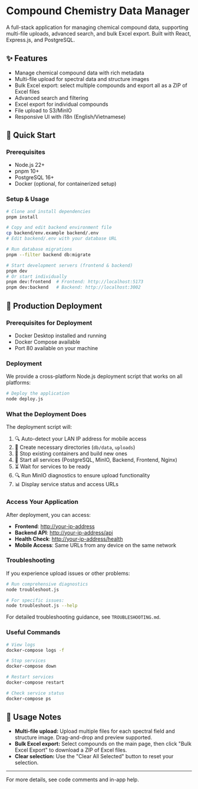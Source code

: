 # Compound Chemistry Data Manager

A full-stack application for managing chemical compound data, supporting multi-file uploads, advanced search, and bulk Excel export. Built with React, Express.js, and PostgreSQL.

## ✨ Features

- Manage chemical compound data with rich metadata
- Multi-file upload for spectral data and structure images
- Bulk Excel export: select multiple compounds and export all as a ZIP of Excel files
- Advanced search and filtering
- Excel export for individual compounds
- File upload to S3/MinIO
- Responsive UI with i18n (English/Vietnamese)

## 🚀 Quick Start

### Prerequisites

- Node.js 22+
- pnpm 10+
- PostgreSQL 16+
- Docker (optional, for containerized setup)

### Setup & Usage

```bash
# Clone and install dependencies
pnpm install

# Copy and edit backend environment file
cp backend/env.example backend/.env
# Edit backend/.env with your database URL

# Run database migrations
pnpm --filter backend db:migrate

# Start development servers (frontend & backend)
pnpm dev
# Or start individually
pnpm dev:frontend  # Frontend: http://localhost:5173
pnpm dev:backend   # Backend: http://localhost:3002
```

## 🐳 Production Deployment

### Prerequisites for Deployment

- Docker Desktop installed and running
- Docker Compose available
- Port 80 available on your machine

### Deployment

We provide a cross-platform Node.js deployment script that works on all platforms:

```bash
# Deploy the application
node deploy.js
```

### What the Deployment Does

The deployment script will:

1. 🔍 Auto-detect your LAN IP address for mobile access
2. 📁 Create necessary directories (`db/data`, `uploads`)
3. 🐳 Stop existing containers and build new ones
4. 🚀 Start all services (PostgreSQL, MinIO, Backend, Frontend, Nginx)
5. ⏳ Wait for services to be ready
6. 🔍 Run MinIO diagnostics to ensure upload functionality
7. 📊 Display service status and access URLs

### Access Your Application

After deployment, you can access:

- **Frontend**: <http://your-ip-address>
- **Backend API**: <http://your-ip-address/api>
- **Health Check**: <http://your-ip-address/health>
- **Mobile Access**: Same URLs from any device on the same network

### Troubleshooting

If you experience upload issues or other problems:

```bash
# Run comprehensive diagnostics
node troubleshoot.js

# For specific issues:
node troubleshoot.js --help
```

For detailed troubleshooting guidance, see `TROUBLESHOOTING.md`.

### Useful Commands

```bash
# View logs
docker-compose logs -f

# Stop services
docker-compose down

# Restart services
docker-compose restart

# Check service status
docker-compose ps
```

## 📝 Usage Notes

- **Multi-file upload:** Upload multiple files for each spectral field and structure image. Drag-and-drop and preview supported.
- **Bulk Excel export:** Select compounds on the main page, then click "Bulk Excel Export" to download a ZIP of Excel files.
- **Clear selection:** Use the "Clear All Selected" button to reset your selection.

---

For more details, see code comments and in-app help.
